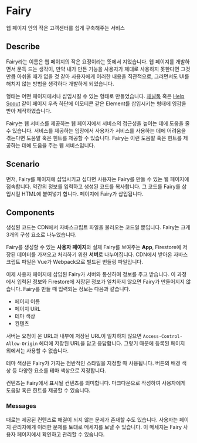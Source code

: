 # Fairy

웹 페이지 안의 작은 고객센터를 쉽게 구축해주는 서비스

## Describe

Fairy라는 이름은 웹 페이지의 작은 요정이라는 뜻에서 지었습니다. 웹 페이지를 개발하면서 문득 드는 생각이, 만약 내가 만든 기능을 사용자가 제대로 사용하지 못한다면 그것만큼 아쉬울 때가 없을 것 같아 사용자에게 이러한 내용을 직관적으로, 그러면서도 UI를 해치지 않는 방법을 생각하다 개발하게 되었습니다.

형태는 어떤 페이지에서나 삽입시킬 수 있는 형태로 만들었습니다. [채널톡](https://channel.io/ko) 혹은 [Help Scout](https://www.helpscout.com) 같이 페이지 우측 하단에 이모티콘 같은 Element를 삽입시키는 형태에 영감을 받아 제작하였습니다.

Fairy는 웹 서비스를 제공하는 웹 페이지에서 서비스의 접근성을 높이는 데에 도움을 줄 수 있습니다. 서비스를 제공하는 입장에서 사용자가 서비스를 사용하는 데에 어려움을 겪는다면 도움말 혹은 힌트를 제공할 수 있습니다. Fairy는 이런 도움말 혹은 힌트를 제공하는 데에 도움을 주는 웹 서비스입니다.

## Scenario

먼저, Fairy를 페이지에 삽입시키고 싶다면 사용자는 Fairy를 만들 수 있는 웹 페이지에 접속합니다. 약간의 정보를 입력하고 생성된 코드를 복사합니다. 그 코드를 Fairy를 삽입시킬 HTML에 붙여넣기 합니다. 페이지에 Fairy가 삽입됩니다.

## Components

생성된 코드는 CDN에서 자바스크립트 파일을 불러오는 코드일 뿐입니다. Fairy는 크게 3개의 구성 요소로 나누었습니다.

Fairy를 생성할 수 있는 **사용자 페이지**와 실제 Fairy를 보여주는 **App**, Firestore에 저장된 데이터를 가져오고 처리하기 위한 **서버**로 나누어집니다. CDN에서 받아온 자바스크립트 파일은 Vue가 Webpack으로 빌드된 번들링 파일입니다.

이제 사용자 페이지에 삽입된 Fairy가 서버와 통신하여 정보를 주고 받습니다. 이 과정에서 입력된 정보와 Firestore에 저장된 정보가 일치하지 않으면 Fairy가 만들어지지 않습니다. Fairy를 만들 때 입력되는 정보는 다음과 같습니다.

- 페이지 이름
- 페이지 URL
- 테마 색상
- 컨텐츠

서버는 요청이 온 URL과 내부에 저장된 URL이 일치하지 않으면 `Access-Control-Allow-Origin` 헤더에 저장된 URL을 담고 응답합니다. 그렇기 때문에 등록된 페이지 외에서는 사용할 수 없습니다.

테마 색상은 Fairy가 가지는 전반적인 스타일을 지정할 때 사용됩니다. 버튼의 배경 색상 등 다양한 요소를 테마 색상으로 지정합니다.

컨텐츠는 Fairy에서 표시될 컨텐츠를 의미합니다. 마크다운으로 작성하여 사용자에게 도움말 혹은 힌트를 제공할 수 있습니다.

### Messages

때로는 제공된 컨텐츠로 해결이 되지 않는 문제가 존재할 수도 있습니다. 사용자는 페이지 관리자에게 이러한 문제를 토대로 메세지를 보낼 수 있습니다. 이 메세지는 Fairy 사용자 페이지에서 확인하고 관리할 수 있습니다.
